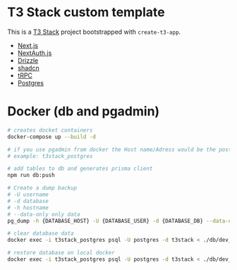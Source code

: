 # T3 Stack custom template

This is a [T3 Stack](https://create.t3.gg/) project bootstrapped with `create-t3-app`.

- [Next.js](https://nextjs.org)
- [NextAuth.js](https://next-auth.js.org)
- [Drizzle](https://orm.drizzle.team/)
- [shadcn](https://ui.shadcn.com/)
- [tRPC](https://trpc.io)
- [Postgres](https://tailwindcss.com)

# Docker (db and pgadmin)

```bash
# creates docket containers
docker-compose up --build -d

# if you use pgadmin from docker the Host name/Adress would be the postgres container_name:
# example: t3stack_postgres

# add tables to db and generates prisma client
npm run db:push

# Create a dump backup
# -U username
# -d database
# -h hostname
# --data-only only data
pg_dump -h {DATABASE_HOST} -U {DATABASE_USER} -d {DATABASE_DB} --data-only > ./db/dev_backup.dump

# clear database data
docker exec -i t3stack_postgres psql -U postgres -d t3stack < ./db/dev_clear_data.sql

# restore database on local docker
docker exec -i t3stack_postgres psql -U postgres -d t3stack < ./db/dev_backup.dump
```
